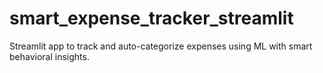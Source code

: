 # smart_expense_tracker_streamlit
 Streamlit app to track and auto-categorize expenses using ML with smart behavioral insights.
